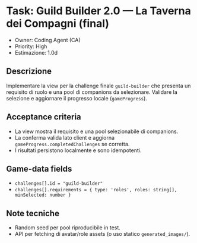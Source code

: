 # Task: Guild Builder 2.0 — La Taverna dei Compagni (final)

- Owner: Coding Agent (CA)
- Priority: High
- Estimazione: 1.0d

## Descrizione

Implementare la view per la challenge finale `guild-builder` che presenta un requisito di ruolo e una pool di companions da selezionare. Validare la selezione e aggiornare il progresso locale (`gameProgress`).

## Acceptance criteria

- La view mostra il requisito e una pool selezionabile di companions.
- La conferma valida lato client e aggiorna `gameProgress.completedChallenges` se corretta.
- I risultati persistono localmente e sono idempotenti.

## Game-data fields

- `challenges[].id = "guild-builder"`
- `challenges[].requirements = { type: 'roles', roles: string[], minSelected: number }`

## Note tecniche

- Random seed per pool riproducibile in test.
- API per fetching di avatar/role assets (o uso statico `generated_images/`).
